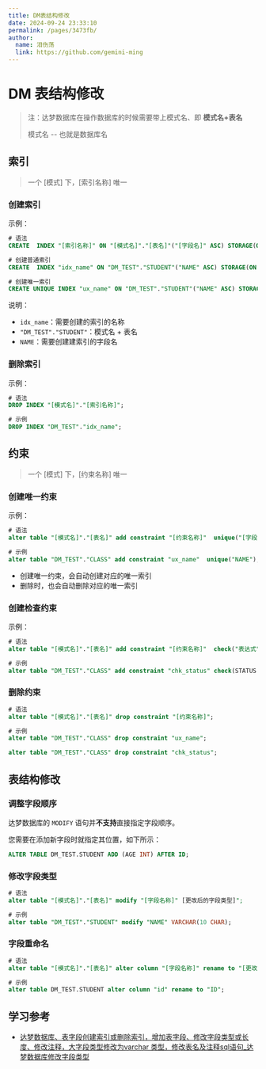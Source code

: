 ```yaml
---
title: DM表结构修改
date: 2024-09-24 23:33:10
permalink: /pages/3473fb/
author: 
  name: 泪伤荡
  link: https://github.com/gemini-ming
---
```

# DM 表结构修改

>注：达梦数据库在操作数据库的时候需要带上模式名、即 **模式名+表名**
>
>模式名 -- 也就是数据库名

## 索引

> 一个 [模式] 下，[索引名称] 唯一

### 创建索引

示例：

```sql
# 语法
CREATE  INDEX "[索引名称]" ON "[模式名]"."[表名]"("[字段名]" ASC) STORAGE(ON "MAIN", CLUSTERBTR);

# 创建普通索引
CREATE  INDEX "idx_name" ON "DM_TEST"."STUDENT"("NAME" ASC) STORAGE(ON "MAIN", CLUSTERBTR);

# 创建唯一索引
CREATE UNIQUE INDEX "ux_name" ON "DM_TEST"."STUDENT"("NAME" ASC) STORAGE(ON "MAIN", CLUSTERBTR);
```

说明：

- `idx_name`：需要创建的索引的名称
- `"DM_TEST"."STUDENT"`：模式名 + 表名
- `NAME`：需要创建建索引的字段名

### 删除索引

示例：

```sql
# 语法
DROP INDEX "[模式名]"."[索引名称]";

# 示例
DROP INDEX "DM_TEST"."idx_name";
```



## 约束

> 一个 [模式] 下，[约束名称] 唯一

### 创建唯一约束

示例：

```sql
# 语法
alter table "[模式名]"."[表名]" add constraint "[约束名称]"  unique("[字段名]");

# 示例
alter table "DM_TEST"."CLASS" add constraint "ux_name"  unique("NAME");
```

- 创建唯一约束，会自动创建对应的唯一索引
- 删除时，也会自动删除对应的唯一索引



### 创建检查约束

示例：

```sql
# 语法
alter table "[模式名]"."[表名]" add constraint "[约束名称]"  check("表达式");

# 示例
alter table "DM_TEST"."CLASS" add constraint "chk_status" check(STATUS = 0 or STATUS = 1);
```



### 删除约束

```sql
# 语法
alter table "[模式名]"."[表名]" drop constraint "[约束名称]";

# 示例
alter table "DM_TEST"."CLASS" drop constraint "ux_name";

alter table "DM_TEST"."CLASS" drop constraint "chk_status";
```



## 表结构修改

### 调整字段顺序

达梦数据库的 `MODIFY` 语句并**不支持**直接指定字段顺序。

您需要在添加新字段时就指定其位置，如下所示：

```sql
ALTER TABLE DM_TEST.STUDENT ADD (AGE INT) AFTER ID;
```

### 修改字段类型

```sql
# 语法
alter table "[模式名]"."[表名]" modify "[字段名称]" [更改后的字段类型]";

# 示例
alter table "DM_TEST"."STUDENT" modify "NAME" VARCHAR(10 CHAR);
```

### 字段重命名

```sql
# 语法
alter table "[模式名]"."[表名]" alter column "[字段名称]" rename to "[更改后的字段名称]";

# 示例 
alter table DM_TEST.STUDENT alter column "id" rename to "ID";
```











## 学习参考

- [达梦数据库、表字段创建索引或删除索引，增加表字段、修改字段类型或长度、修改注释，大字段类型修改为varchar 类型，修改表名及注释sql语句_达梦数据库修改字段类型](https://blog.csdn.net/weixin_51114236/article/details/121680313)